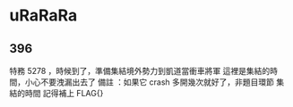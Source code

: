 # uRaRaRa
## 396
特務 5278 ，時候到了，準備集結境外勢力到凱道當衝車將軍 這裡是集結的時間，小心不要洩漏出去了
備註 ：如果它 crash 多開幾次就好了，非題目環節
集結的時間
記得補上 FLAG{}
